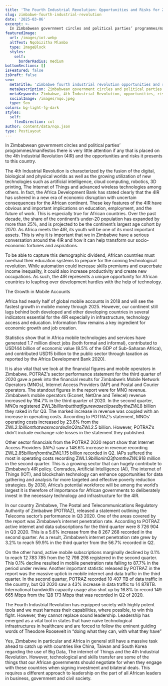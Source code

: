 ```yaml
---
title: 'The Fourth Industrial Revolution: Opportunities and Risks for Zimbabwe'
slug: zimbabwe-fourth-industrial-revolution
date: '2025-03-06'
excerpt: >-
  In Zimbabwean government circles and political parties’ programmes/manifestos there is very little attention if any that is placed on the 4th Industrial Revolution (4IR) and the opportunities and risks it presents to this country.
featuredImage:
  url: /images/iot.webp
  altText: Nqobizitha Mlambo
  type: ImageBlock
  styles:
    self:
      borderRadius: medium
bottomSections: []
isFeatured: false
isDraft: false
seo:
  metaTitle: 'Zimbabwe fourth industrial revolution opportunities and risks'
  metaDescription: Zimbabwean government circles and political parties’ programmes/manifestos there is very little attention if any that is placed on the 4th Industrial Revolution (4IR) and the opportunities and risks it presents to this country.
  metaKeywords: Zimbabwe, 4th Industrial Revolution, opportunities, risks, Internet of Things, artificial intelligence
  socialImage: /images/nqo.jpeg
  type: Seo
colors: bg-light-fg-dark
styles:
  self:
    flexDirection: col
author: content/data/nqo.json
type: PostLayout
---
```


In Zimbabwean government circles and political parties’ programmes/manifestos there is very little attention if any that is placed on the 4th Industrial Revolution (4IR) and the opportunities and risks it presents to this country. 

The 4th Industrial Revolution is characterized by the fusion of the digital, biological and physical worlds as well as the growing utilization of new technologies such as artificial intelligence, cloud computing, robotics, 3D printing, The Internet of Things and advanced wireless technologies among others. In fact, the Africa Development Bank has stated clearly that the 4IR has ushered in a new era of economic disruption with uncertain consequences for the African continent. These key features of the 4IR have obvious and important implications on education, employment, and the future of work. This is especially true for African countries. Over the past decade, the share of the continent’s under-20 population has expanded by more than 25%, and is projected to be the continent’s largest age cohort by 2070. As Africa meets the 4IR, its youth will be one of its most important assets. This is why it is important that we in Zimbabwe have a serious conversation around the 4IR and how it can help transform our socio-economic fortunes and aspirations. 

To be able to capture this demographic dividend, African countries must overhaul their education systems to prepare for the coming technological revolution. While automation could increase skills premiums and exacerbate income inequality, it could also increase productivity and create new occupations. As such, the 4IR represents a unique opportunity for African countries to leapfrog over development hurdles with the help of technology. 

The Growth in Mobile Accounts 

Africa had nearly half of global mobile accounts in 2018 and will see the fastest growth in mobile money through 2025. However, our continent still lags behind both developed and other developing countries in several indicators essential for the 4IR especially in infrastructure, technology access and education. Information flow remains a key ingredient for economic growth and job creation.  

Statistics show that in Africa mobile technologies and services have generated 1.7 million direct jobs (both formal and informal), contributed to USD144 billion of economic value (8.5% of the GDP of Sub-Saharan Africa), and contributed USD15 billion to the public sector through taxation as reported by the Africa Development Bank 2020). 

It is also vital that we look at the financial figures and mobile operators in Zimbabwe. POTRAZ‘s sector performance statement for the third quarter of 2020 gave a peek into the financial results for Zimbabwe’s Mobile Network Operators (MNOs), Internet Access Providers (IAP) and Postal and Courier operators. The standout figures in the report were for MNO revenue. Zimbabwe’s mobile operators (Econet, NetOne and Telecel) revenue increased by 194.7% in the third quarter of 2020. In the second quarter, MNOs registered ZWL$3billion but that figure was eclipsed by the ZWL$8 billion they raked in for Q3. The marked increase in revenue was coupled with an increase in operating costs. According to POTRAZ’s statement, MNOs’ operating costs increased by 23.6% from the ZWL$2.1 billion that was recorded in Q2 to ZWL$2.5 billion. However, POTRAZ’s didn’t include exchange rate losses in the statement they published. 

Other sector financials from the POTRAZ 2020 report show that Internet Access Providers (IAPs) saw a 148.6% increase in revenue recording ZWL$2.85 billion from the ZWL$1.15 billion recorded in Q2. IAPs suffered the most in operating costs recording ZWL$1.9 billion in Q3 from the ZWL$918 million in the second quarter. This is a growing sector that can hugely contribute to Zimbabwe’s 4IR policy. Comrades, Artificial Intelligence (AI), The internet of Things (IOT), and blockchain technology can enhance opportunities for data gathering and analysis for more targeted and effective poverty reduction strategies. By 2030, Africa’s potential workforce will be among the world’s largest it is therefore of importance for African governments to deliberately invest in the necessary technology and infrastructure for the 4IR. 

In our country Zimbabwe, The Postal and Telecommunications Regulatory Authority of Zimbabwe (POTRAZ), released a statement outlining the Telecoms sector’s performance in Q3 2020. One of the areas covered by the report was Zimbabwe’s internet penetration rate. According to POTRAZ active internet and data subscriptions for the third quarter were 8 726 904 in Q3 2020. This is a 5.6% increase from the 8 267 268 recorded in the second quarter. As a result, Zimbabwe’s internet penetration rate grew by 3.2% to reach 59.9% in the third quarter from the 56.7% recorded in Q2. 

On the other hand, active mobile subscriptions marginally declined by 0.1% to reach 12 783 785 from the 12 798 298 registered in the second quarter. This 0.1% decline resulted in mobile penetration rate falling to 87.7% in the period under review. Another important statistic released by POTRAZ in the report was the massive uptick in mobile internet and data traffic in the third quarter. In the second quarter, POTRAZ recorded 10 407 TB of data traffic in the country, but Q3 2020 saw a 43% increase in data traffic to 14 878TB. International bandwidth capacity usage also shot up by 16.8% to record 149 665 Mbps from the 128 173 Mbps that was recorded in Q2 of 2020. 

The Fourth Industrial Revolution has equipped society with highly potent tools and we must harness their capabilities, where possible, to win this fight. However, they cannot replace sound leadership. Leadership has emerged as a vital tool in states that have naïve technological infrastructures in healthcare and are forced to follow the eminent guiding words of Theodore Roosevelt in “doing what they can, with what they have” 

Yes, Zimbabwe in particular and Africa in general still have a massive task ahead to catch up with countries like China, Taiwan and South Korea regarding the use of Big Data, The internet of Things and the 4th Industrial Revolution. However, technological and skills transfer are some of the things that our African governments should negotiate for when they engage with these countries when signing investment and bilateral deals. This requires a different approach to leadership on the part of all African leaders in business, government and civil society. 